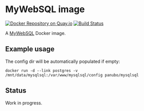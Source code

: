 # MyWebSQL image

[![Docker Repository on Quay.io](https://quay.io/repository/panubo/MywebSQL/status "Docker Repository on Quay.io")](https://quay.io/repository/panubo/mywebsql)
[![Build Status](https://travis-ci.org/panubo/docker-mywebsql.svg?branch=master)](https://travis-ci.org/panubo/docker-mywebsql)

A [MyWebSQL](http://mywebsql.net/) Docker image.

## Example usage

The config dir will be automatically populated if empty:

```
docker run -d --link postgres -v /mnt/data/mysqlsql:/var/www/mysqlsql/config panubo/mysqlsql
```

## Status

Work in progress.
